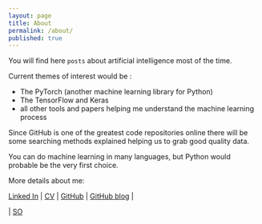 ```yaml
---
layout: page
title: About
permalink: /about/
published: true
---
```

You will find here `posts` about artificial intelligence most of the time. 

Current themes of interest would be :
* The PyTorch (another machine learning library for Python)
* The TensorFlow and Keras
* all other tools and papers helping me understand the machine learning process

Since GitHub is one of the greatest code repositories online there will be some searching methods explained helping us to grab good quality data.

You can do machine learning in many languages, but Python would probable be the very first choice.

More details about me:

<a href="https://www.linkedin.com/in/sioni/">Linked In</a> | <a href="https://docs.google.com/document/d/1L2B45GNAOaUXPwqjusVkfU5BnWhoQi7esST7U3v03x4/edit?usp=sharing">CV</a> | <a href="https://github.com/dejanbatanjac/">GitHub</a> | 
<a href="https://dejanbatanjac.github.io/">GitHub blog</a> | 
<!--a href="https://play.google.com/store/apps/developer?id=Nus+Games
">Android Quiz apps</a--> | <a href="https://stackoverflow.com/users/5884955/prosti">SO</a> 

